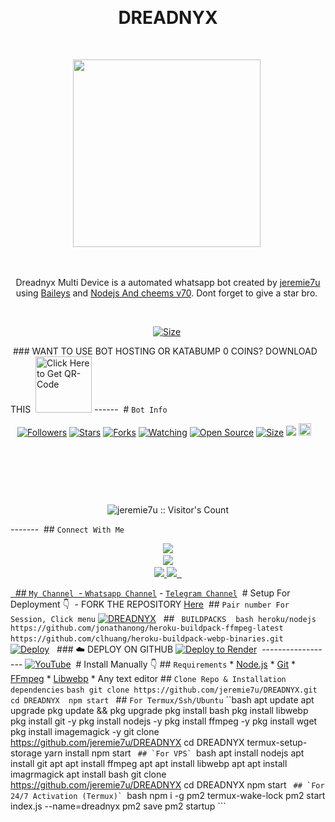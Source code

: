 ‎<h1 align="center">DREADNYX <br></h1>
‎<p align="center">
‎<img src="https://GIF-250520_182405.gif" height="300" />
‎</p>
‎
‎<p align="center">
‎Dreadnyx Multi Device is a automated whatsapp bot created by <a href="https://github.com/jeremie7u" target="_blank">jeremie7u</a> using <a href="https://github.com/adiwajshing/Baileys" target="_blank">Baileys</a> and <a href="https://github.com/nodejs" target="_blank">Nodejs And cheems v70</a>. Dont forget to give a star bro.
‎</p>
‎
‎<p align="center">
‎<a href="https://www.youtube.com/@Honor%C3%A9%C3%89minent?si=HBG2WzpWO-2cBBkJ"><img title="Size" src="https://img.shields.io/badge/Tutorial-Video-green"></a>
‎</p>
‎
‎### WANT TO USE BOT HOSTING OR KATABUMP 0 COINS? DOWNLOAD THIS
‎ 
‎<a href="https://files.catbox.moe/6pvmoj.jpg"><img src="https://img.shields.io/badge/DREADNYX-red" alt="Click Here to Get QR-Code" width="90"></a>
‎
‎
‎------
‎
‎# ```Bot Info```
‎<p align="center">
‎<a href="https://github.com/jeremie7u/followers"><img title="Followers" src="https://img.shields.io/github/followers/jeremie7u?color=yellow&style=flat-square"></a>
‎<a href="https://github.com/jeremie7u/DREADNYX/stargazers/"><img title="Stars" src="https://img.shields.io/github/stars/jeremie7u/DREADNYX?color=green&style=flat-square"></a>
‎<a href="https://github.com/jeremie7u/DREADNYX/network/members"><img title="Forks" src="https://img.shields.io/github/forks/jeremie7u/DREADNYX?color=yellow&style=flat-square"></a>
‎<a href="https://github.com/jeremie7u/DREADNYX/watchers"><img title="Watching" src="https://img.shields.io/github/watchers/jeremie7u/DREADNYX?label=Watchers&color=green&style=flat-square"></a>
‎<a href="https://github.com/jeremie7u/DREADNYX"><img title="Open Source" src="https://img.shields.io/badge/Author-dreadnyx%20Bot%20Inc.-red?v=103"></a>
‎<a href="https://github.com/jeremie7u/DREADNYX/"><img title="Size" src="https://img.shields.io/github/repo-size/jeremie7u/DREADNYX?style=flat-square&color=green"></a>
‎<a href="https://hits.seeyoufarm.com"><img src="https://hits.seeyoufarm.com/api/count/incr/badge.svg?url=https%3A%2F%2Fgithub.com%2Fjeremie7u%2FDREADNYX&count_bg=%2379C83D&title_bg=%23555555&icon=probot.svg&icon_color=%2300FF6D&title=hits&edge_flat=false"/></a>
‎<a href="https://github.com/jeremie7u/DREADNYX/graphs/commit-activity"><img height="20" src="https://img.shields.io/badge/Maintained%3F-yes-green.svg"></a>&nbsp;&nbsp;
‎</p>
‎<p align='center'>
‎    </p>
‎<p align="center"><img src="https://profile-counter.glitch.me/{DREADNYX}/count.svg" alt="jeremie7u :: Visitor's Count" /></p>
‎
‎-------
‎
‎## ```Connect With Me```
‎<p align="center">
‎<a href="https://www.youtube.com/@Honor%C3%A9%C3%89minent"><img src="https://img.shields.io/badge/YouTube-ff0000?style=for-the-badge&logo=youtube&logoColor=ff000000&link=https://www.youtube.com/@HonoréÉminent" /><br>
‎<a href="https://whatsapp.com/channel/0029Vb5ZMUJJUM2bhqMKPH1H"><img src="https://img.shields.io/badge/WhatsApp Channel-25D366?style=for-the-badge&logo=whatsapp&logoColor=white&link=https://whatsapp.com/channel/0029Vb5ZMUJJUM2bhqMKPH1H" /><br>
‎<a href="https://t.me/Jeremie_7k"><img src="https://img.shields.io/badge/Telegram-00FFFF?style=for-the-badge&logo=telegram&logoColor=white" />
‎<a href="https://chat.whatsapp.com/C6pWKvDfFRTAXScxTGFqvP"><img src="https://img.shields.io/badge/Support Group-25D366?style=for-the-badge&logo=whatsapp&logoColor=green" />
‎<a href="https://www.instagram.com/jeremie_septk?igsh=NzMxdjg2cHY0bHoy" />
‎</p>
‎
‎
‎## ```My Channel```
‎
‎- [`Whatsapp Channel`](https://whatsapp.com/channel/0029Vb5ZMUJJUM2bhqMKPH1H)
‎- [`Telegram Channel`](https://t.me/dreadtesting)
‎
‎
‎# Setup For Deployment 👇
‎
‎- FORK THE REPOSITORY [Here](https://github.com/jeremie7u/DREADNYX/fork)
‎
‎## `Pair number For Session, Click menu`
‎[![DREADNYX](https://repl.it/badge/github/quiec/whatsasena)](https://dreadnyx-pair.onrender.com/)
‎
‎
‎## ` BUILDPACKS`
‎
‎```
‎bash heroku/nodejs
‎https://github.com/jonathanong/heroku-buildpack-ffmpeg-latest
‎https://github.com/clhuang/heroku-buildpack-webp-binaries.git
‎```
‎
‎[![Deploy](https://www.herokucdn.com/deploy/button.svg)](https://heroku.com/deploy?template=https://github.com/jeremie7u/DREADNYX/)
‎
‎
‎### ☁️ DEPLOY ON GITHUB
‎[![Deploy to Render](https://binbashbanana.github.io/deploy-buttons/buttons/remade/render.svg)](https://dashboard.render.com/blueprint/new?repo=https%3A%2F%2Fgithub.com%2Fjeremie7u-Li%2FDREADNYX)
‎
‎------------------
‎[![YouTube](https://img.shields.io/badge/YouTube-FF0000?style=for-the-badge&logo=youtube&logoColor=white)](https://www.youtube.com/@itzpatron1)
‎
‎# Install Manually 👇
‎## `Requirements`
‎* [Node.js](https://nodejs.org/en/)
‎* [Git](https://git-scm.com/downloads)
‎* [FFmpeg](https://github.com/BtbN/FFmpeg-Builds/releases/download/autobuild-2020-12-08-13-03/ffmpeg-n4.3.1-26-gca55240b8c-win64-gpl-4.3.zip)
‎* [Libwebp](https://developers.google.com/speed/webp/download)
‎* Any text editor
‎## `Clone Repo & Installation dependencies`
‎```bash
‎git clone https://github.com/jeremie7u/DREADNYX.git
‎cd DREADNYX
‎
‎npm start
‎```
‎## `For Termux/Ssh/Ubuntu`
‎``bash
‎apt update
‎apt upgrade
‎pkg update && pkg upgrade
‎pkg install bash
‎pkg install libwebp
‎pkg install git -y
‎pkg install nodejs -y 
‎pkg install ffmpeg -y 
‎pkg install wget
‎pkg install imagemagick -y
‎git clone https://github.com/jeremie7u/DREADNYX
‎cd DREADNYX
‎termux-setup-storage
‎yarn install
‎npm start
‎```
‎## `For VPS`
‎```bash
‎apt install nodejs 
‎apt install git 
‎apt apt install ffmpeg 
‎apt apt install libwebp 
‎apt apt install imagrmagick
‎apt install bash
‎git clone https://github.com/jeremie7u/DREADNYX
‎cd DREADNYX
‎npm start
‎```
‎## `For 24/7 Activation (Termux)`
‎```bash
‎npm i -g pm2
termux-wake-lock
pm2 start index.js --name=dreadnyx
pm2 save
pm2 startup
‎```
